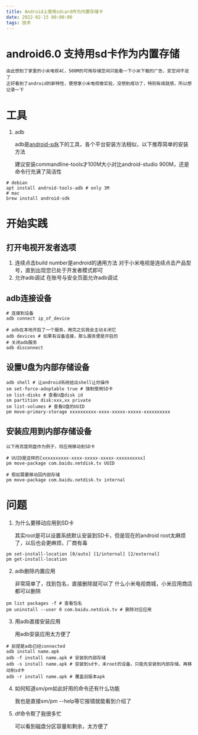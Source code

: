 ```yaml
---
title: Android上使用sdcard作为内置存储卡
date: 2022-02-15 00:00:00
tags: 技术
---
```


# android6.0 支持用sd卡作为内置存储

	由此想到了家里的小米电视4C，500M的可用存储空间只能看一下小米下载的广告，变空间不足了
	正好看到了android的新特性，便想拿小米电视做实验，没想到成功了，特别有成就感，所以想记录一下

# 工具
1. adb

	adb是[android-sdk](https://developer.android.com/studio#downloads)下的工具，各个平台安装方法相似，以下推荐简单的安装方法

	建议安装commandline-tools才100M大小对比android-studio 900M，还是命令行充满了简洁性
```shell
# debian
apt install android-tools-adb # only 3M
# mac
brew install android-sdk
```

# 开始实践
## 打开电视开发者选项
1. 连续点击build number是android的通用方法
	对于小米电视是连续点击产品型号，直到出现您已处于开发者模式即可
2. 允许adb调试
	在账号与安全页面允许adb调试

## adb连接设备
```shell
# 连接到设备
adb connect ip_of_device

# adb在本地开启了一个服务，用完之后我会主动关闭它
adb devices # 如果有设备连接，那么服务便是开启的
# 关闭adb服务
adb disconnect
```

## 设置U盘为内部存储设备
```shell
adb shell # 让android系统给出shell让你操作
sm set-force-adoptable true # 强制使用SD卡
sm list-disks # 查看U盘disk id
sm partition disk:xxx,xx private
sm list-volumes # 查看U盘的UUID
pm move-primary-storage xxxxxxxxxx-xxxx-xxxxx-xxxxx-xxxxxxxxxx
```

## 安装应用到内部存储设备

	以下用百度网盘作为例子，将应用移动到SD卡
```shell
# UUID是这样的[xxxxxxxxxx-xxxx-xxxxx-xxxxx-xxxxxxxxxx]
pm move-package com.baidu.netdisk.tv UUID

# 假如需要移动回内部存储
pm move-package com.baidu.netdisk.tv internal
```

# 问题
1. 为什么要移动应用到SD卡

	其实root是可以设置系统默认安装到SD卡，但是现在的android root太麻烦了，以后也会更麻烦，厂商有毒
```shell
pm set-install-location [0/auto] [1/internal] [2/external]
pm get-install-location
```

2. adb删除内置应用

	非常简单了，找到包名，直接删除就可以了
	什么小米电视商城，小米应用商店都可以删除
```shell
pm list packages -f # 查看包名
pm uninstall --user 0 com.baidu.netdisk.tv # 删除对应应用
```

3. 用adb直接安装应用

	用adb安装应用太方便了
```shell
# 前提是adb已经connected
adb install name.apk
adb -f install name.apk # 安装到内部存储
adb -s install name.apk # 安装到sd卡，未root的设备，只能先安装到内部存储，再移动到sd卡
adb -r install name.apk # 覆盖旧版本apk
```

4. 如何知道sm/pm如此好用的命令还有什么功能

	我也是直接sm/pm --help等它报错就能看到介绍了

5. df命令帮了我很多忙

	可以看到磁盘分区容量和剩余，太方便了
